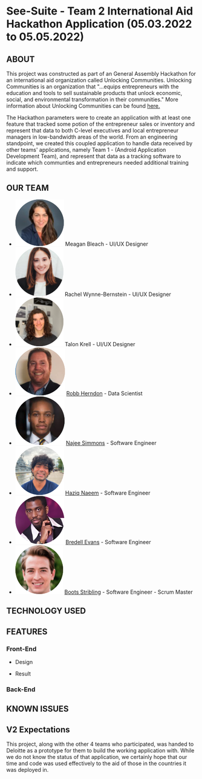 # See-Suite - Team 2 International Aid Hackathon Application (05.03.2022 to 05.05.2022)

## ABOUT
This project was constructed as part of an General Assembly Hackathon for an international aid organization called Unlocking Communities. Unlocking Communities is an organization that "...equips entrepreneurs with the education and tools to sell sustainable products that unlock economic, social, and environmental transformation in their communities." More information about Unlocking Communities can be found [here.](https://unlockingcommunities.org/our-mission/)

The Hackathon parameters were to create an application with at least one feature that tracked some potion of the entrepreneur sales or inventory and represent that data to both C-level executives and local entrepreneur managers in low-bandwidth areas of the world. From an engineering standpoint, we created this coupled application to handle data received by other teams' applications, namely Team 1 - (Android Application Development Team), and represent that data as a tracking software to indicate which communties and entrepreneurs needed additional training and support.

## OUR TEAM

* ![Meagan Bleach](./public/images/team/meagan-bleach.png) 
  Meagan Bleach - UI/UX Designer
* ![Rachel Wynne-Bernstein](./public/images/team/rachel-wynne-bernstein.png)
  Rachel Wynne-Bernstein - UI/UX Designer
* ![Talon Krell](./public/images/team/talon-krell.png)
  Talon Krell - UI/UX Designer
* ![Robb Herndon](./public/images/team/robb-herndon.png)
[Robb Herndon](https://github.com/robbherndon) - Data Scientist
* ![Najee Simmons](./public/images/team/najee-simmons.png)
[Najee Simmons](https://github.com/najeesimmons) - Software Engineer
* ![Haziq Naeem](./public/images/team/haziq-naeem.png)
[Haziq Naeem](https://github.com/Haziq12) - Software Engineer
* ![Bredell Evans](./public/images/team/bredell-evans.png)
[Bredell Evans](https://github.com/bredy452) - Software Engineer
* ![Boots Stribling](./public/images/team/boots-stribling.png)
[Boots Stribling](https://github.com/BootsStribling) - Software Engineer - Scrum Master

## TECHNOLOGY USED

## FEATURES
  ### Front-End
   * Design

   * Result

  ### Back-End

## KNOWN ISSUES

## V2 Expectations
  This project, along with the other 4 teams who participated, was handed to Deloitte as a prototype for them to build the working application with. While we do not know the status of that application, we certainly hope that our time and code was used effectively to the aid of those in the countries it was deployed in. 
